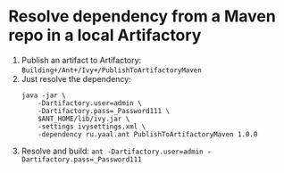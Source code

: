# Resolve dependency from a Maven repo in a local Artifactory

1. Publish an artifact to Artifactory: `Building+/Ant+/Ivy+/PublishToArtifactoryMaven`
2. Just resolve the dependency:
    ```shell
    java -jar \
        -Dartifactory.user=admin \
        -Dartifactory.pass=_Password111 \
        $ANT_HOME/lib/ivy.jar \
        -settings ivysettings.xml \
        -dependency ru.yaal.ant PublishToArtifactoryMaven 1.0.0
    ```
3. Resolve and build: `ant -Dartifactory.user=admin -Dartifactory.pass=_Password111`
